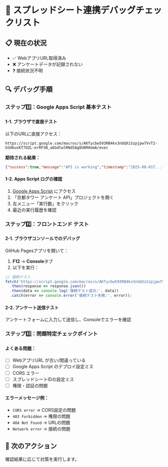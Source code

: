 # 🔧 スプレッドシート連携デバッグチェックリスト

## 📋 現在の状況
- ✅ WebアプリURL取得済み
- ❌ アンケートデータが記録されない
- ❓ 接続状況不明

## 🔍 デバッグ手順

### ステップ1️⃣：Google Apps Script 基本テスト

#### 1-1. ブラウザで直接テスト
以下のURLに直接アクセス：
```
https://script.google.com/macros/s/AKfycbw593RB4kx3nbQXiSzpjpw7VvT2-U3d6usKT7OZL-erRFSN_a6GdtwlRNd5Ag0U0RHomA/exec
```

**期待される結果：**
```json
{"success":true,"message":"API is working","timestamp":"2025-08-01T..."}
```

#### 1-2. Apps Script ログの確認
1. [Google Apps Script](https://script.google.com) にアクセス
2. 「京都タワー アンケート API」プロジェクトを開く
3. 左メニュー「実行数」をクリック
4. 最近の実行履歴を確認

### ステップ2️⃣：フロントエンド テスト

#### 2-1. ブラウザコンソールでのデバッグ
GitHub Pagesアプリを開いて：
1. **F12** → **Console**タブ
2. 以下を実行：

```javascript
// 接続テスト
fetch('https://script.google.com/macros/s/AKfycbw593RB4kx3nbQXiSzpjpw7VvT2-U3d6usKT7OZL-erRFSN_a6GdtwlRNd5Ag0U0RHomA/exec')
  .then(response => response.json())
  .then(data => console.log('接続テスト成功:', data))
  .catch(error => console.error('接続テスト失敗:', error));
```

#### 2-2. アンケート送信テスト
アンケートフォームに入力して送信し、Consoleでエラーを確認

### ステップ3️⃣：問題特定チェックポイント

#### よくある問題：
- [ ] WebアプリURL が古い/間違っている
- [ ] Google Apps Script のデプロイ設定ミス
- [ ] CORS エラー
- [ ] スプレッドシートIDの設定ミス
- [ ] 権限・認証の問題

#### エラーメッセージ例：
- `CORS error` → CORS設定の問題
- `403 Forbidden` → 権限の問題
- `404 Not Found` → URLの問題
- `Network error` → 接続の問題

## 🚀 次のアクション

確認結果に応じて対策を実行します。